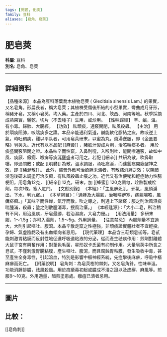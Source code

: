 ```yaml
---
tags: [開竅, 化痰]
family: 豆科
aliases: [皂角、皂莢]
---
```


# 肥皂莢

**科屬**: 豆科  
**別名**: 皂角、皂莢  

---

## 詳細資料
【品種來源】
本品為豆科落葉喬木植物皂莢 (
Gleditisia sinensis
Lam.) 的果實，又名皂角。形扁長者，稱大皂莢；其植株受傷後所結的小型果實，彎曲成月牙形，稱豬牙皂，又稱小皂莢，均入藥。主產於四川、河北、陝西、河南等地。秋季採摘成熟果實，曬乾，切片（不去種子）生用，或炒用。
【性味歸經】
辛、鹹，溫。有小毒。歸肺、大腸經。
【功效】
祛頑痰，通竅開閉，祛風殺蟲。
【主治】
用於頑痰阻肺，咳喘痰多之證。本品辛能通利氣道，鹹能軟化膠結之痰，故咳逆上氣，時吐稠痰，難以平臥者，可用皂莢研末，以蜜為丸，棗湯送服，即《金匱要略》皂莢丸。近代有以本品配 [[麻黃]] ，豬膽汁製成片劑，治咳喘痰多者。
用於痰盛關竅阻閉之證。本品味辛而性竄，入鼻則嚏，入喉則吐，能開噤通竅，故如中風、痰厥、癲癇、喉痹等痰涎壅盛者可用之。若配 [[細辛]] 共研為散，吹鼻取嚏，即通關散；或配 [[明礬]] 為散，溫水調服，涌吐痰涎，而達豁痰開竅醒神之效，即 [[稀涎散]] 。
此外，熬膏外敷可治瘡腫未潰者，有散結消腫之效；以陳醋浸泡後研末調塗可治皮癬，有祛風殺蟲止癢之功。近代又有治便秘和輕症動力性腸梗阻，用皂角12克， [[細辛]] 12克，研末，加 [[蜂蜜]] 120克調勻，趁熱製成栓劑，每次1條，塞入肛門。
【文獻別錄】
《本經》：「主風痹死肌，邪氣，風頭淚出，下水，利九竅。」
《本草綱目》：「通腫及大腸氣，治咽喉痹塞，痰氣喘咳，風癘疥癬。」「其味辛而性燥，氣浮而散。吹之導之，則通上下諸竅；服之則治風濕痰喘腫滿，殺蟲；塗之則散腫消毒，搜風治瘡。」
《本經逢源》：「大小二皂，所治稍有不同，用治風痰，牙皂最勝，若治濕痰，大皂力優。」
【用法用量】
多研末服，1～1.5g；亦可入湯劑，1.5～5g。外用適量。
【注意禁忌】
內服劑量不宜過大，大則引起嘔吐、腹瀉。本品辛散走竄之性極強，非頑痰證實體壯者不宜輕投。孕婦、氣虛陰虧及有出血傾向者忌用。
【現代藥理】
本品含三萜類皂甙等。皂甙能刺激胃粘膜而反射性地促進呼吸道粘液的分泌，從而產生祛痰作用：煎劑對離體大鼠子宮有興奮作用；對堇色毛菌，星形奴卡氏菌有抑制作用。大量皂莢中所含之皂甙，不僅刺激胃腸粘膜，產生嘔吐、腹瀉，而且腐蝕胃粘膜，發生吸收中毒，甚至產生全身毒性，引起溶血，特別是影響中樞神經系統，先痙攣後麻痹，呼吸中樞麻痹而死亡。
【附藥說明】
皂角刺：為皂莢樹的棘刺，又名皂角針。性味辛溫。功能消腫排膿，祛風殺蟲。用於疽瘡毒初起或膿成不潰之證以及皮癬、麻風等。煎服8～10克。外用適量，醋煎塗患處。癰疽已潰者忌用。

---

## 圖片
## 比較：
[[皂角刺]]
